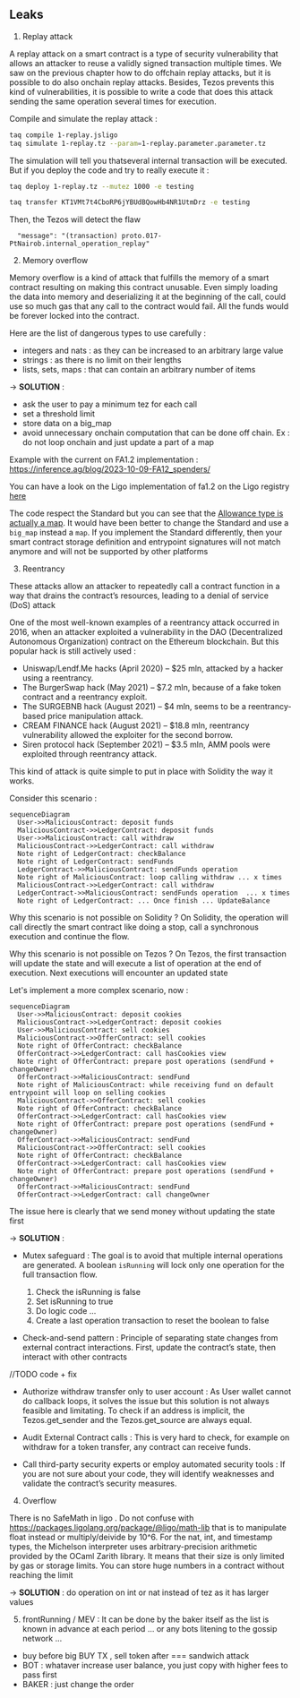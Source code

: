## Leaks

1. Replay attack

A replay attack on a smart contract is a type of security vulnerability that allows an attacker to reuse a validly signed transaction multiple times. We saw on the previous chapter how to do offchain replay attacks, but it is possible to do also onchain replay attacks.
Besides, Tezos prevents this kind of vulnerabilities, it is possible to write a code that does this attack sending the same operation several times for execution.

Compile and simulate the replay attack :

```bash
taq compile 1-replay.jsligo
taq simulate 1-replay.tz --param=1-replay.parameter.parameter.tz
```

The simulation will tell you thatseveral internal transaction will be executed.
But if you deploy the code and try to really execute it :

```bash
taq deploy 1-replay.tz --mutez 1000 -e testing

taq transfer KT1VMt7t4CboRP6jYBUdBQowHb4NR1UtmDrz -e testing
```

Then, the Tezos will detect the flaw

```logs
  "message": "(transaction) proto.017-PtNairob.internal_operation_replay"
```

2. Memory overflow

Memory overflow is a kind of attack that fulfills the memory of a smart contract resulting on making this contract unusable. Even simply loading the data into memory and deserializing it at the beginning of the call, could use so much gas that any call to the contract would fail. All the funds would be forever locked into the contract.

Here are the list of dangerous types to use carefully :

- integers and nats : as they can be increased to an arbitrary large value
- strings : as there is no limit on their lengths
- lists, sets, maps : that can contain an arbitrary number of items

&rarr; **SOLUTION** :

- ask the user to pay a minimum tez for each call
- set a threshold limit
- store data on a big_map
- avoid unnecessary onchain computation that can be done off chain. Ex : do not loop onchain and just update a part of a map

Example with the current on FA1.2 implementation : https://inference.ag/blog/2023-10-09-FA12_spenders/

You can have a look on the Ligo implementation of fa1.2 on the Ligo registry [here](https://packages.ligolang.org/package/ligo-fa1.2)

The code respect the Standard but you can see that the [Allowance type is actually a map](https://github.com/frankhillard/ligoFA12/blob/main/lib/asset/allowance.mligo#L3C8-L3C8). It would have been better to change the Standard and use a `big_map` instead a `map`. If you implement the Standard differently, then your smart contract storage definition and entrypoint signatures will not match anymore and will not be supported by other platforms

3. Reentrancy

These attacks allow an attacker to repeatedly call a contract function in a way that drains the contract’s resources, leading to a denial of service (DoS) attack

One of the most well-known examples of a reentrancy attack occurred in 2016, when an attacker exploited a vulnerability in the DAO (Decentralized Autonomous Organization) contract on the Ethereum blockchain. But this popular hack is still actively used :

- Uniswap/Lendf.Me hacks (April 2020) – $25 mln, attacked by a hacker using a reentrancy.
- The BurgerSwap hack (May 2021) – $7.2 mln, because of a fake token contract and a reentrancy exploit.
- The SURGEBNB hack (August 2021) – $4 mln, seems to be a reentrancy-based price manipulation attack.
- CREAM FINANCE hack (August 2021) – $18.8 mln, reentrancy vulnerability allowed the exploiter for the second borrow.
- Siren protocol hack (September 2021) – $3.5 mln, AMM pools were exploited through reentrancy attack.

This kind of attack is quite simple to put in place with Solidity the way it works.

Consider this scenario :

```mermaid
sequenceDiagram
  User->>MaliciousContract: deposit funds
  MaliciousContract->>LedgerContract: deposit funds
  User->>MaliciousContract: call withdraw
  MaliciousContract->>LedgerContract: call withdraw
  Note right of LedgerContract: checkBalance
  Note right of LedgerContract: sendFunds
  LedgerContract->>MaliciousContract: sendFunds operation
  Note right of MaliciousContract: loop calling withdraw ... x times
  MaliciousContract->>LedgerContract: call withdraw
  LedgerContract->>MaliciousContract: sendFunds operation  ... x times
  Note right of LedgerContract: ... Once finish ... UpdateBalance
```

Why this scenario is not possible on Solidity ?
On Solidity, the operation will call directly the smart contract like doing a stop, call a synchronous execution and continue the flow.

Why this scenario is not possible on Tezos ?
On Tezos, the first transaction will update the state and will execute a list of operation at the end of execution. Next executions will encounter an updated state

Let's implement a more complex scenario, now :

```mermaid
sequenceDiagram
  User->>MaliciousContract: deposit cookies
  MaliciousContract->>LedgerContract: deposit cookies
  User->>MaliciousContract: sell cookies
  MaliciousContract->>OfferContract: sell cookies
  Note right of OfferContract: checkBalance
  OfferContract->>LedgerContract: call hasCookies view
  Note right of OfferContract: prepare post operations (sendFund + changeOwner)
  OfferContract->>MaliciousContract: sendFund
  Note right of MaliciousContract: while receiving fund on default entrypoint will loop on selling cookies
  MaliciousContract->>OfferContract: sell cookies
  Note right of OfferContract: checkBalance
  OfferContract->>LedgerContract: call hasCookies view
  Note right of OfferContract: prepare post operations (sendFund + changeOwner)
  OfferContract->>MaliciousContract: sendFund
  MaliciousContract->>OfferContract: sell cookies
  Note right of OfferContract: checkBalance
  OfferContract->>LedgerContract: call hasCookies view
  Note right of OfferContract: prepare post operations (sendFund + changeOwner)
  OfferContract->>MaliciousContract: sendFund
  OfferContract->>LedgerContract: call changeOwner
```

The issue here is clearly that we send money without updating the state first

&rarr; **SOLUTION** :

- Mutex safeguard : The goal is to avoid that multiple internal operations are generated. A boolean `isRunning` will lock only one operation for the full transaction flow.

  1. Check the isRunning is false
  2. Set isRunning to true
  3. Do logic code ...
  4. Create a last operation transaction to reset the boolean to false

- Check-and-send pattern : Principle of separating state changes from external contract interactions. First, update the contract’s state, then interact with other contracts

//TODO code + fix

- Authorize withdraw transfer only to user account : As User wallet cannot do callback loops, it solves the issue but this solution is not always feasible and limitating. To check if an address is implicit, the Tezos.get_sender and the Tezos.get_source are always equal.

- Audit External Contract calls : This is very hard to check, for example on withdraw for a token transfer, any contract can receive funds.

- Call third-party security experts or employ automated security tools : If you are not sure about your code, they will identify weaknesses and validate the contract’s security measures.

4. Overflow

There is no SafeMath in ligo . Do not confuse with https://packages.ligolang.org/package/@ligo/math-lib that is to manipulate float instead or multiply/deivide by 10^6. For the nat, int, and timestamp types, the Michelson interpreter uses arbitrary-precision arithmetic provided by the OCaml Zarith library. It means that their size is only limited by gas or storage limits. You can store huge numbers in a contract without reaching the limit

&rarr; **SOLUTION** : do operation on int or nat instead of tez as it has larger values

5. frontRunning / MEV : It can be done by the baker itself as the list is known in advance at each period ... or any bots litening to the gossip network ...

- buy before big BUY TX , sell token after === sandwich attack
- BOT : whataver increase user balance, you just copy with higher fees to pass first
- BAKER : just change the order
